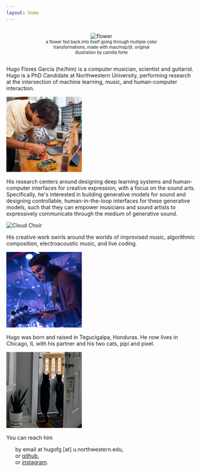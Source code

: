 ```yaml
---
layout: home
---
```


<div style="text-align: center;">
  <figure style="display: inline-block; width: 300px; text-align: center;">
    <img src="/assets/img/flower.gif" alt="flower" width="300"/>
    <figcaption style="font-size: 0.8em;">a flower fed back into itself going through multiple color transformations, made with max/msp/jit. original illustration by camilla forte</figcaption>
  </figure>
</div>

<div class="container">
  <div class="row">
    <p>Hugo Flores García (he/him) is a computer musician, scientist and guitarist. Hugo is a PhD Candidate at Northwestern University, performing research at the intersection of machine learning, music, and human-computer interaction. 
    </p>
    <img src="/assets/img/me.jpeg" alt="Hugo Flores García" width="200"/>
  </div>

  <div class="row">
    <p>His research centers around designing deep learning systems and human-computer interfaces for creative expression, with a focus on the sound arts. Specifically, he's interested in building generative models for sound and designing controllable, human-in-the-loop interfaces for these generative models, such that they can empower musicians and sound artists to expressively communicate through the medium of generative sound. </p>
    <img src="/assets/img/cloudchoir.gif" alt="Cloud Choir" width="200"/>
  </div>

  <div class="row">
    <p>His creative work swirls around the worlds of improvised music, algorithmic composition, electroacoustic music, and live coding.</p>
    <img src="/assets/img/bassface.jpg" alt="Bass Face" width="200"/>
  </div>

  <div class="row">
    <p>Hugo was born and raised in Tegucigalpa, Honduras. He now lives in Chicago, IL with his partner and his two cats, pipi and pixel.</p>
    <img src="/assets/img/cats.jpg" alt="Cats" width="200"/>
  </div>
</div>


You can reach him
<ul style="list-style-type:none">
  <li> by email at hugofg [at] u.northwestern.edu,  </li>
  <li> or <a href="https://github.com/hugofloresgarcia">github</a>,   </li>
  <li> or <a href="https://instagram.com/hugofloresgarcia">instagram</a>.    </li>
</ul>
  